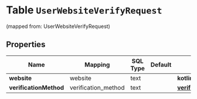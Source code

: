 
# Table `UserWebsiteVerifyRequest`
(mapped from: UserWebsiteVerifyRequest)

## Properties
Name | Mapping | SQL Type | Default | Type | Description | Notes
---- | ------- | -------- | ------- | ---- | ----------- | -----
**website** | website | text |  | **kotlin.String** |  |  [optional]
**verificationMethod** | verification_method | text |  | [**verification_method**](#VerificationMethod) |  |  [optional]




